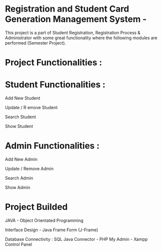 # Registration and Student Card Generation Management System - 

This project is a part of Student Registration, Registration Process & Administrator with some great functionality where the following modules are performed (Semester Project). 

# Project Functionalities :

# Student Functionalities :

Add New Student

Update / R emove Student

Search Student

Show Student


# Admin Functionalities :

Add New Admin

Update / Remove Admin

Search Admin

Show Admin


# Project Builded

JAVA - Object Orientated Programming

Interface Design - Java Frame Form (J-Frame)

Database Connectivity : SQL Java Connector - PHP My Admin - Xampp Control Panel
